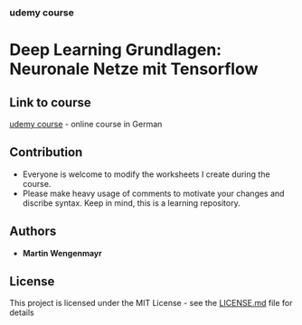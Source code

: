 ### udemy course
# Deep Learning Grundlagen: Neuronale Netze mit Tensorflow

## Link to course

[udemy course](https://www.udemy.com/deep-learning-grundlagen-neuronale-netzwerke-mit-tensorflow/learn/v4/overview) - online course in German

## Contribution

* Everyone is welcome to modify the worksheets I create during the course.
* Please make heavy usage of comments to motivate your changes and discribe syntax. Keep in mind, this is a learning repository.

## Authors

* **Martin Wengenmayr** 

## License

This project is licensed under the MIT License - see the [LICENSE.md](LICENSE.md) file for details